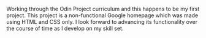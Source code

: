 Working through the Odin Project curriculum and this happens to be my first project. This project is a non-functional Google homepage which was made using HTML and CSS only. I look forward to advancing its functionality over the course of time as I develop on my skill set.
